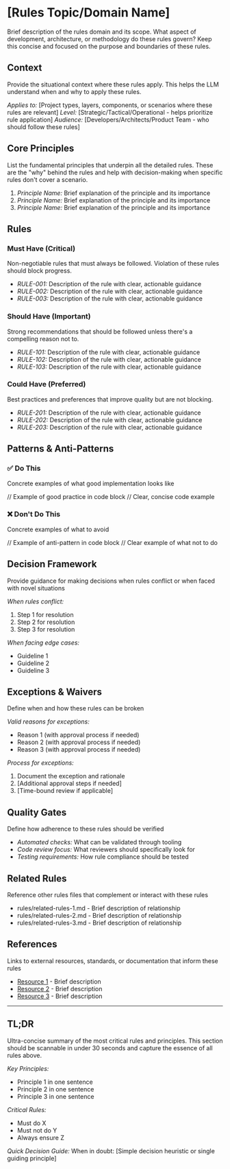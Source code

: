 # [Rules Topic/Domain Name]

Brief description of the rules domain and its scope. What aspect of development, architecture, or methodology do these rules govern? Keep this concise and focused on the purpose and boundaries of these rules.

## Context

Provide the situational context where these rules apply. This helps the LLM understand when and why to apply these rules.

*Applies to:* [Project types, layers, components, or scenarios where these rules are relevant]
*Level:* [Strategic/Tactical/Operational - helps prioritize rule application]
*Audience:* [Developers/Architects/Product Team - who should follow these rules]

## Core Principles

List the fundamental principles that underpin all the detailed rules. These are the "why" behind the rules and help with decision-making when specific rules don't cover a scenario.

1. *Principle Name:* Brief explanation of the principle and its importance
2. *Principle Name:* Brief explanation of the principle and its importance
3. *Principle Name:* Brief explanation of the principle and its importance

## Rules

### Must Have (Critical)
Non-negotiable rules that must always be followed. Violation of these rules should block progress.

- *RULE-001:* Description of the rule with clear, actionable guidance
- *RULE-002:* Description of the rule with clear, actionable guidance
- *RULE-003:* Description of the rule with clear, actionable guidance

### Should Have (Important)
Strong recommendations that should be followed unless there's a compelling reason not to.

- *RULE-101:* Description of the rule with clear, actionable guidance
- *RULE-102:* Description of the rule with clear, actionable guidance
- *RULE-103:* Description of the rule with clear, actionable guidance

### Could Have (Preferred)
Best practices and preferences that improve quality but are not blocking.

- *RULE-201:* Description of the rule with clear, actionable guidance
- *RULE-202:* Description of the rule with clear, actionable guidance
- *RULE-203:* Description of the rule with clear, actionable guidance

## Patterns & Anti-Patterns

### ✅ Do This
Concrete examples of what good implementation looks like

// Example of good practice in code block
// Clear, concise code example

### ❌ Don't Do This
Concrete examples of what to avoid

// Example of anti-pattern in code block
// Clear example of what not to do

## Decision Framework

Provide guidance for making decisions when rules conflict or when faced with novel situations

*When rules conflict:*
1. Step 1 for resolution
2. Step 2 for resolution
3. Step 3 for resolution

*When facing edge cases:*
- Guideline 1
- Guideline 2
- Guideline 3

## Exceptions & Waivers

Define when and how these rules can be broken

*Valid reasons for exceptions:*
- Reason 1 (with approval process if needed)
- Reason 2 (with approval process if needed)
- Reason 3 (with approval process if needed)

*Process for exceptions:*
1. Document the exception and rationale
2. [Additional approval steps if needed]
3. [Time-bound review if applicable]

## Quality Gates

Define how adherence to these rules should be verified

- *Automated checks:* What can be validated through tooling
- *Code review focus:* What reviewers should specifically look for
- *Testing requirements:* How rule compliance should be tested

## Related Rules

Reference other rules files that complement or interact with these rules

- rules/related-rules-1.md - Brief description of relationship
- rules/related-rules-2.md - Brief description of relationship
- rules/related-rules-3.md - Brief description of relationship

## References

Links to external resources, standards, or documentation that inform these rules

- [Resource 1](url) - Brief description
- [Resource 2](url) - Brief description
- [Resource 3](url) - Brief description

---

## TL;DR

Ultra-concise summary of the most critical rules and principles. This section should be scannable in under 30 seconds and capture the essence of all rules above.

*Key Principles:*
- Principle 1 in one sentence
- Principle 2 in one sentence
- Principle 3 in one sentence

*Critical Rules:*
- Must do X
- Must not do Y
- Always ensure Z

*Quick Decision Guide:*
When in doubt: [Simple decision heuristic or single guiding principle]
